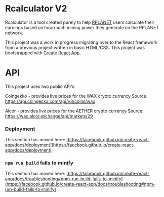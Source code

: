 # Rcalculator V2

Rcalculator is a tool created purely to help [RPLANET](https://rplanet.io/) users calculate their earnings based on how much mining power they generate on the RPLANET network.

This project was a work in progress migrating over to the React framework from a previous project written in basic HTML/CSS.
This project was bootstrapped with [Create React App](https://github.com/facebook/create-react-app).



# API

This project uses two public API's:

Coingekko - provides live prices for the WAX crypto currency
Source: https://api.coingecko.com/api/v3/coins/wax

Alcor - provides live prices for the AETHER crypto currency
Source: https://wax.alcor.exchange/api/markets/29


### Deployment

This section has moved here: [https://facebook.github.io/create-react-app/docs/deployment](https://facebook.github.io/create-react-app/docs/deployment)

### `npm run build` fails to minify

This section has moved here: [https://facebook.github.io/create-react-app/docs/troubleshooting#npm-run-build-fails-to-minify](https://facebook.github.io/create-react-app/docs/troubleshooting#npm-run-build-fails-to-minify)
